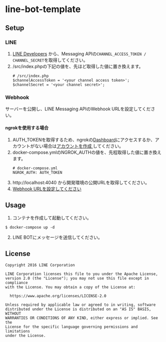 # line-bot-template

## Setup
### LINE
1. [LINE Developers](
https://developers.line.biz/en/docs/messaging-api/getting-started/) から、Messaging APIの`CHANNEL_ACCESS_TOKEN / CHANNEL_SECRET`を取得してください。
2. /src/index.phpの下記の値を、先ほど取得した値に置き換えます。
    ```
    # /src/index.php
    $channelAccessToken = '<your channel access token>';
    $channelSecret = '<your channel secret>';
    ```

### Webhook
サーバーを公開し、LINE Messaging APIのWebhook URLを設定してください。

#### ngrokを使用する場合
1. AUTH_TOKENを取得するため、ngrokの[Dashboard](https://dashboard.ngrok.com/get-started/your-authtoken)にアクセスするか、アカウントがない場合は[アカウントを作成
](https://dashboard.ngrok.com/signup)してください。
2. docker-compose.ymlのNGROK_AUTHの値を、先程取得した値に置き換えます。
    ```
    # docker-compose.yml
    NGROK_AUTH: AUTH_TOKEN
    ```
3. http://localhost:4040 から開発環境の公開URLを取得してください。
4. [Webhook URLを設定してください](https://developers.line.biz/ja/docs/messaging-api/building-bot/#setting-webhook-url)

## Usage
1. コンテナを作成して起動してください。
```
$ docker-compose up -d
```
2. LINE BOTにメッセージを送信してください。

## License

    Copyright 2016 LINE Corporation

    LINE Corporation licenses this file to you under the Apache License,
    version 2.0 (the "License"); you may not use this file except in compliance
    with the License. You may obtain a copy of the License at:

      https://www.apache.org/licenses/LICENSE-2.0

    Unless required by applicable law or agreed to in writing, software
    distributed under the License is distributed on an "AS IS" BASIS, WITHOUT
    WARRANTIES OR CONDITIONS OF ANY KIND, either express or implied. See the
    License for the specific language governing permissions and limitations
    under the License.
